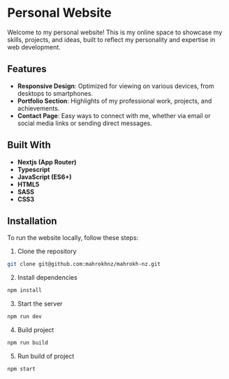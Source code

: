 # Personal Website

Welcome to my personal website! This is my online space to showcase my skills, projects, and ideas, built to reflect my personality and expertise in web development.

## Features

- **Responsive Design**: Optimized for viewing on various devices, from desktops to smartphones.
- **Portfolio Section**: Highlights of my professional work, projects, and achievements.
- **Contact Page**: Easy ways to connect with me, whether via email or social media links or sending direct messages.

## Built With

- **Nextjs (App Router)**
- **Typescript**
- **JavaScript (ES6+)**
- **HTML5**
- **SASS**
- **CSS3**

## Installation

To run the website locally, follow these steps:

1. Clone the repository
  ```bash
  git clone git@github.com:mahrokhnz/mahrokh-nz.git
  ```

2. Install dependencies
  ```bash
  npm install
  ```

3. Start the server
  ```bash
  npm run dev
  ```

4. Build project
  ```bash
  npm run build
  ```

5. Run build of project
  ```bash
  npm start
  ```
